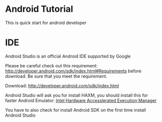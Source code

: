 # Android Tutorial 

This is quick start for android developer

# IDE

Android Studio is an official Android IDE supported by Google

Please be careful check out this requirement: http://developer.android.com/sdk/index.html#Requirements before download. Be sure that you meet the requirement.

Download: http://developer.android.com/sdk/index.html

Android Studio will ask you for install HAXM, you should install this for faster Android Emulator: [Intel Hardware Accesslerated Execution Manager](https://software.intel.com/en-us/android/articles/intel-hardware-accelerated-execution-manager)

You have to also check for install Android SDK on the first time install Android Studio



